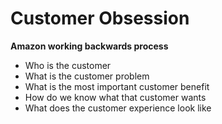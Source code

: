 # Customer Obsession

**Amazon working backwards process**

- Who is the customer
- What is the customer problem
- What is the most important customer benefit
- How do we know what that customer wants
- What does the customer experience look like
